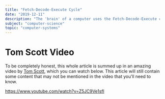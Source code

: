 ```yaml
---
title: "Fetch-Decode-Execute Cycle"
date: "2019-12-11"
description: "The 'brain' of a computer uses the Fetch-Decode-Execute cycle to perform operations, but what actually is it?"
subject: "computer-science"
topic: "computer-systems"
---
```


# Tom Scott Video

To be completely honest, this whole article is summed up in an amazing video by [Tom Scott](https://www.youtube.com/user/enyay), which you can watch below. This article will still contain some content that may not be mentioned in the video that you'll need to know.

https://www.youtube.com/watch?v=Z5JC9Ve1sfI
